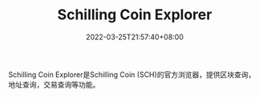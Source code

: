 ﻿---
weight: 
title: "Schilling Coin Explorer"
description: "Schilling Coin Explorer是Schilling Coin (SCH)的官方浏览器，提供区块查询，地址查询，交易查询等功能"
date: 2022-03-25T21:57:40+08:00
lastmod: 2022-03-25T16:45:40+08:00
draft: false
authors: ["Metabd"]
featuredImage: "schilling-coin-explorer.png"
link: ""
tags: ["区块链浏览器","Schilling Coin Explorer"]
categories: ["navigation"]
navigation: ["区块链浏览器"]
lightgallery: true
toc: true
pinned: false
recommend: false
recommend1: false
---
Schilling Coin Explorer是Schilling Coin (SCH)的官方浏览器，提供区块查询，地址查询，交易查询等功能。
